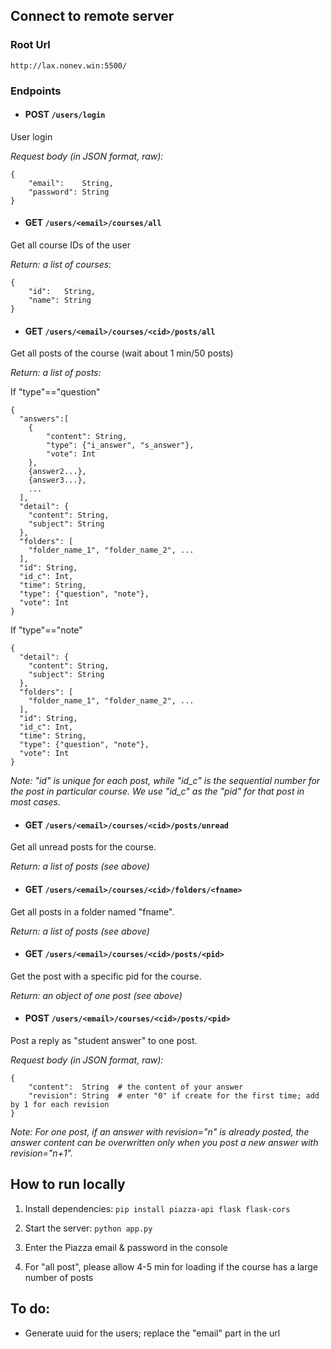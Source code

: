## Connect to remote server

### Root Url

    http://lax.nonev.win:5500/

### Endpoints

    
 - #### **POST** `/users/login`

User login

*Request body (in JSON format, raw):*

```
{
    "email":    String,
    "password": String
}
```


 - #### **GET** `/users/<email>/courses/all`
    
Get all course IDs of the user

*Return: a list of courses:* 

```
{
    "id":   String,
    "name": String
}
```


 - #### **GET** `/users/<email>/courses/<cid>/posts/all`

Get all posts of the course (wait about 1 min/50 posts)

*Return: a list of posts:*

If "type"=="question"

```
{
  "answers":[
    {
        "content": String,
        "type": {"i_answer", "s_answer"},
        "vote": Int
    }, 
    {answer2...}, 
    {answer3...},
    ...
  ],
  "detail": {
    "content": String,
    "subject": String
  },
  "folders": [
    "folder_name_1", "folder_name_2", ...
  ],
  "id": String,
  "id_c": Int,
  "time": String,
  "type": {"question", "note"},
  "vote": Int
}
```

If "type"=="note"

```
{
  "detail": {
    "content": String,
    "subject": String
  },
  "folders": [
    "folder_name_1", "folder_name_2", ...
  ],
  "id": String,
  "id_c": Int,
  "time": String,
  "type": {"question", "note"},
  "vote": Int
}
```

*Note: "id" is unique for each post, while "id_c" is the sequential number for the post in particular course.*
*We use "id_c" as the "pid" for that post in most cases.*


 - #### **GET** `/users/<email>/courses/<cid>/posts/unread`

Get all unread posts for the course.

*Return: a list of posts (see above)*


 - #### **GET** `/users/<email>/courses/<cid>/folders/<fname>`

Get all posts in a folder named "fname".

*Return: a list of posts (see above)*


 - #### **GET** `/users/<email>/courses/<cid>/posts/<pid>`

Get the post with a specific pid for the course.

*Return: an object of one post (see above)*

 - #### **POST** `/users/<email>/courses/<cid>/posts/<pid>`

Post a reply as "student answer" to one post.

*Request body (in JSON format, raw):*

```
{
    "content":  String  # the content of your answer
    "revision": String  # enter "0" if create for the first time; add by 1 for each revision
}
```

*Note: For one post, if an answer with revision="n" is already posted, the answer content can be overwritten only when you post a new answer with revision="n+1".*


## How to run locally

1. Install dependencies: `pip install piazza-api flask flask-cors`

2. Start the server: `python app.py`

3. Enter the Piazza email & password in the console

4. For "all post", please allow 4-5 min for loading if the course has a large number of posts


## To do:

- Generate uuid for the users; replace the "email" part in the url

